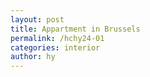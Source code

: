 ```yaml
---
layout: post
title: Appartment in Brussels
permalink: /hchy24-01
categories: interior
author: hy
---
```


